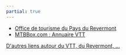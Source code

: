 ```yaml
---
partial: true
---
```


* [Office de tourisme du Pays du Revermont](http://www.bresse-revermont.fr/)
* [MTBBox.com&nbsp;: Annuaire VTT](http://www.mtbbox.com/)


[D'autres liens autour du VTT, du Revermont, ...](/liens/)
